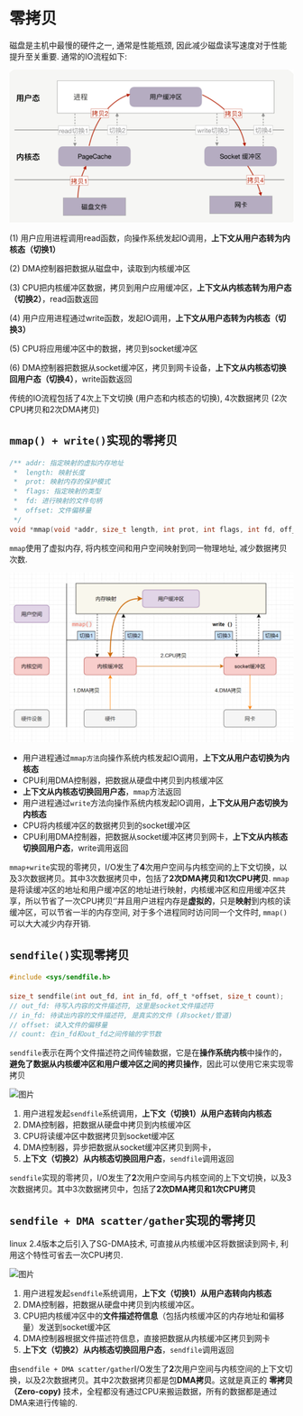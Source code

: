 # 零拷贝

磁盘是主机中最慢的硬件之一, 通常是性能瓶颈, 因此减少磁盘读写速度对于性能提升至关重要. 通常的IO流程如下: 

![image-20220128180853937](https://raw.githubusercontent.com/lyhellcat/Pic/master/img/image-20220128180853937.png)

(1) 用户应用进程调用read函数，向操作系统发起IO调用，**上下文从用户态转为内核态（切换1）**

(2) DMA控制器把数据从磁盘中，读取到内核缓冲区

(3) CPU把内核缓冲区数据，拷贝到用户应用缓冲区，**上下文从内核态转为用户态（切换2）**，read函数返回

(4) 用户应用进程通过write函数，发起IO调用，**上下文从用户态转为内核态（切换3）**

(5) CPU将应用缓冲区中的数据，拷贝到socket缓冲区

(6) DMA控制器把数据从socket缓冲区，拷贝到网卡设备，**上下文从内核态切换回用户态（切换4）**，write函数返回

传统的IO流程包括了4次上下文切换 (用户态和内核态的切换), 4次数据拷贝 (2次CPU拷贝和2次DMA拷贝) 

## `mmap() + write()`实现的零拷贝

```c
/** addr: 指定映射的虚拟内存地址
 *  length: 映射长度
 *  prot: 映射内存的保护模式
 *  flags: 指定映射的类型
 *  fd: 进行映射的文件句柄
 *  offset: 文件偏移量
 */
void *mmap(void *addr, size_t length, int prot, int flags, int fd, off_t offset);
```

`mmap`使用了虚拟内存, 将内核空间和用户空间映射到同一物理地址, 减少数据拷贝次数. 

![image-20220128181855959](https://raw.githubusercontent.com/lyhellcat/Pic/master/img/image-20220128181855959.png)

- 用户进程通过`mmap方法`向操作系统内核发起IO调用，**上下文从用户态切换为内核态**
- CPU利用DMA控制器，把数据从硬盘中拷贝到内核缓冲区
- **上下文从内核态切换回用户态**，`mmap`方法返回
- 用户进程通过`write`方法向操作系统内核发起IO调用，**上下文从用户态切换为内核态**
- CPU将内核缓冲区的数据拷贝到的socket缓冲区
- CPU利用DMA控制器，把数据从socket缓冲区拷贝到网卡，**上下文从内核态切换回用户态**，write调用返回

`mmap+write`实现的零拷贝，I/O发生了**4**次用户空间与内核空间的上下文切换，以及3次数据拷贝。其中3次数据拷贝中，包括了**2次DMA拷贝和1次CPU拷贝**. `mmap`是将读缓冲区的地址和用户缓冲区的地址进行映射，内核缓冲区和应用缓冲区共享，所以节省了一次CPU拷贝‘’并且用户进程内存是**虚拟的**，只是**映射**到内核的读缓冲区，可以节省一半的内存空间, 对于多个进程同时访问同一个文件时, `mmap()`可以大大减少内存开销. 

## `sendfile()`实现零拷贝

```C
#include <sys/sendfile.h>

size_t sendfile(int out_fd, int in_fd, off_t *offset, size_t count);
// out_fd: 待写入内容的文件描述符, 这里是socket文件描述符
// in_fd: 待读出内容的文件描述符, 是真实的文件 (非socket/管道)
// offset: 读入文件的偏移量
// count: 在in_fd和out_fd之间传输的字节数
```

`sendfile`表示在两个文件描述符之间传输数据，它是在**操作系统内核**中操作的，**避免了数据从内核缓冲区和用户缓冲区之间的拷贝操作**，因此可以使用它来实现零拷贝

![图片](https://mmbiz.qpic.cn/mmbiz_png/PoF8jo1PmpzLBV5zbOkvrsTxZqbOic8vmsskvLGWyDQkIt202diaUvotWbq2V6lAb55zEAicwUWgW8sM1k3MTxe9Q/640?wx_fmt=png&tp=webp&wxfrom=5&wx_lazy=1&wx_co=1)

1. 用户进程发起`sendfile`系统调用，**上下文（切换1）从用户态转向内核态**
2. DMA控制器，把数据从硬盘中拷贝到内核缓冲区
3. CPU将读缓冲区中数据拷贝到socket缓冲区
4. DMA控制器，异步把数据从socket缓冲区拷贝到网卡，
5. **上下文（切换2）从内核态切换回用户态**，`sendfile`调用返回

`sendfile`实现的零拷贝，I/O发生了**2**次用户空间与内核空间的上下文切换，以及3次数据拷贝。其中3次数据拷贝中，包括了**2次DMA拷贝和1次CPU拷贝**

## `sendfile + DMA scatter/gather`实现的零拷贝

linux 2.4版本之后引入了SG-DMA技术, 可直接从内核缓冲区将数据读到网卡, 利用这个特性可省去一次CPU拷贝. 

![图片](https://mmbiz.qpic.cn/mmbiz_png/PoF8jo1PmpzLBV5zbOkvrsTxZqbOic8vmlSJiaIiaElTam4CF5TibUYbT76ia7q7OSPN10wIYcyhfmlDQDiaQYfr2iaicA/640?wx_fmt=png&tp=webp&wxfrom=5&wx_lazy=1&wx_co=1)

1. 用户进程发起`sendfile`系统调用，**上下文（切换1）从用户态转向内核态**
2. DMA控制器，把数据从硬盘中拷贝到内核缓冲区。
3. CPU把内核缓冲区中的**文件描述符信息**（包括内核缓冲区的内存地址和偏移量）发送到socket缓冲区
4. DMA控制器根据文件描述符信息，直接把数据从内核缓冲区拷贝到网卡
5. **上下文（切换2）从内核态切换回用户态**，`sendfile`调用返回

由`sendfile + DMA scatter/gather`I/O发生了**2**次用户空间与内核空间的上下文切换，以及2次数据拷贝。其中2次数据拷贝都是包**DMA拷贝**。这就是真正的 **零拷贝（Zero-copy)** 技术，全程都没有通过CPU来搬运数据，所有的数据都是通过DMA来进行传输的. 

